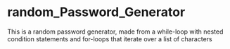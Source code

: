 # random_Password_Generator

This is a random password generator, made from a while-loop
with nested condition statements and for-loops that iterate
over a list of characters
